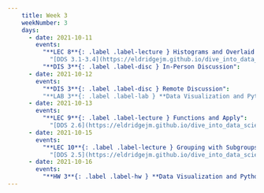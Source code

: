 ```yaml
---
    title: Week 3
    weekNumber: 3
    days:
      - date: 2021-10-11
        events:
          "**LEC 8**{: .label .label-lecture } Histograms and Overlaid Plots":
            "[DDS 3.1-3.4](https://eldridgejm.github.io/dive_into_data_science/03-visualization/intro.html)"
          "**DIS 3**{: .label .label-disc } In-Person Discussion":
      - date: 2021-10-12
        events:
          "**DIS 3**{: .label .label-disc } Remote Discussion":
          "**LAB 3**{: .label .label-lab } **Data Visualization and Python Functions (due 10/12)**":"(http://datahub.ucsd.edu/user-redirect/git-sync?repo=https://github.com/dsc-courses/dsc10-2021-fa&subPath=labs/03-apply_vis/lab.ipynb)":
      - date: 2021-10-13
        events:
          "**LEC 9**{: .label .label-lecture } Functions and Apply":
            "[DDS 2.6](https://eldridgejm.github.io/dive_into_data_science/02-data_sets/apply.html)"
      - date: 2021-10-15
        events:
          "**LEC 10**{: .label .label-lecture } Grouping with Subgroups, Merge":
            "[DDS 2.5](https://eldridgejm.github.io/dive_into_data_science/02-data_sets/groupby.html), [4.1](https://eldridgejm.github.io/dive_into_data_science/04-advanced_data_manipulation/merging.html)"
      - date: 2021-10-16
        events:
          "**HW 3**{: .label .label-hw } **Data Visualization and Python Functions (due 10/16)**":
---
```

